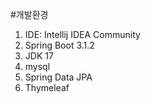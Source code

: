 #개발환경
1. IDE: Intellij IDEA Community
2. Spring Boot 3.1.2
3. JDK 17
4. mysql
5. Spring Data JPA
6. Thymeleaf


 
